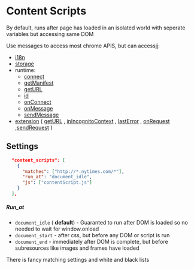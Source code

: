 # Content Scripts

By default, runs after page has loaded in an isolated world with seperate variables but accessing same DOM

Use messages to access most chrome APIS, but can accessjj: 

- [i18n](https://developer.chrome.com/extensions/i18n)
- [storage](https://developer.chrome.com/extensions/storage)
- runtime:
  - [connect](https://developer.chrome.com/extensions/runtime#method-connect)
  - [getManifest](https://developer.chrome.com/extensions/runtime#method-getManifest)
  - [getURL](https://developer.chrome.com/extensions/runtime#method-getURL)
  - [id](https://developer.chrome.com/extensions/runtime#property-id)
  - [onConnect](https://developer.chrome.com/extensions/runtime#event-onConnect)
  - [onMessage](https://developer.chrome.com/extensions/runtime#event-onMessage)
  - [sendMessage](https://developer.chrome.com/extensions/runtime#method-sendMessage)
- [extension](https://developer.chrome.com/extensions/extension) ( [getURL](https://developer.chrome.com/extensions/extension#method-getURL) , [inIncognitoContext](https://developer.chrome.com/extensions/extension#property-inIncognitoContext) , [lastError](https://developer.chrome.com/extensions/extension#property-lastError) , [onRequest](https://developer.chrome.com/extensions/extension#event-onRequest) ,[sendRequest](https://developer.chrome.com/extensions/extension#method-sendRequest) )

## Settings

```json
  "content_scripts": [
    {
      "matches": ["http://*.nytimes.com/*"],
      "run_at": "document_idle",
      "js": ["contentScript.js"]
    }
  ],
```

##### Run_at

- `document_idle` ( **default**) - Guaranted to run after DOM is loaded so no needed to wait for window.onload
- `document_start` - after css, but before any DOM or script is run
- `document_end` - immediately after DOM is complete, but before subresources like images and frames have loaded

There is fancy matching settings and white and black lists